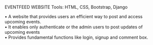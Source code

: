EVENTFEED WEBSITE
Tools: HTML, CSS, Bootstrap, Django

• A website that provides users an efficient way to post and access upcoming events.    
• It enables only authenticate or the admin users to post updates of upcoming events    
• Provides fundamental functions like login, signup and comment box.    
